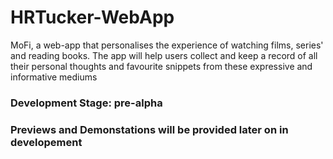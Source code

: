 # HRTucker-WebApp
<p>MoFi, a web-app that personalises the experience of watching films, series' and reading books. The app will help users collect and keep a record of all their personal thoughts and favourite snippets from these expressive and informative mediums</p>

<h3> Development Stage: pre-alpha </h3>

<h3>Previews and Demonstations will be provided later on in developement</h3>
